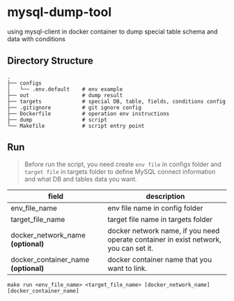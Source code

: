 # mysql-dump-tool

using mysql-client in docker container to dump special table schema and data with conditions

## Directory Structure

```
.
├── configs
│   └── .env.default    # env example
├── out                 # dump result
├── targets             # special DB, table, fields, conditions config
├── .gitignore          # git ignore config
├── Dockerfile          # operation env instructions
├── dump                # script
└── Makefile            # script entry point
```

## Run

> Before run the script, you need create `env file` in configs folder and `target file` in targets folder to define MySQL connect information and what DB and tables data you want.

| field | description |
| --- | --- |
| env_file_name | env file name in config folder |
| target_file_name | target file name in targets folder |
| docker_network_name __(optional)__ | docker network name, if you need operate container in exist network, you can set it. |
| docker_container_name __(optional)__ | docker container name that you want to link. |

```shell
make run <env_file_name> <target_file_name> [docker_network_name] [docker_container_name]
```
